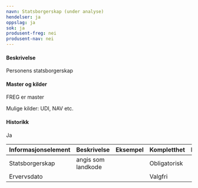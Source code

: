 ```yaml
---
navn: Statsborgerskap (under analyse)
hendelser: ja
oppslag: ja
sok: ja
produsent-freg: nei
produsent-nav: nei
---
```


#### Beskrivelse

Personens statsborgerskap


#### Master og kilder

FREG er master

Mulige kilder: UDI, NAV etc.


#### Historikk

Ja

| Informasjonselement | Beskrivelse | Eksempel | Kompletthet | Kvalitet |
|--|--|--|--|--|
|Statsborgerskap | angis som landkode | | Obligatorisk | |
|Ervervsdato | | | Valgfri | |


